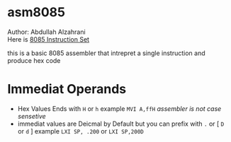 # asm8085
Author: Abdullah Alzahrani <br>
Here is [8085 Instruction Set](https://gpbarkot.org.in/download/file/ihoN4LlRHP.pdf)<br>

this is a basic 8085 assembler that intrepret a single instruction and produce hex code
# Immediat Operands
- Hex Values Ends with `H` or `h` example `MVI A,ffH` *assembler is not case sensetive*
- immediat values are Deicmal by Default but you can prefix with `.` or [ `D` or `d` ] example `LXI SP, .200` or `LXI SP,200D`
